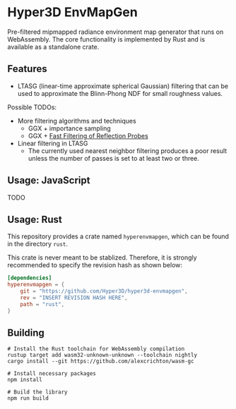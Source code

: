 Hyper3D EnvMapGen
=================

Pre-filtered mipmapped radiance environment map generator that runs on WebAssembly. The core functionality is implemented by Rust and is available as a standalone crate.

## Features

- LTASG (linear-time approximate spherical Gaussian) filtering that can be used to approximate the Blinn-Phong NDF for small roughness values.

Possible TODOs:

- More filtering algorithms and techniques
    - GGX + importance sampling
    - GGX + [Fast Filtering of Reflection Probes]
- Linear filtering in LTASG 
    - The currently used nearest neighbor filtering produces a poor result unless the number of passes is set to at least two or three.

[Fast Filtering of Reflection Probes]: https://dl.acm.org/citation.cfm?id=3071786

## Usage: JavaScript

TODO

## Usage: Rust

This repository provides a crate named `hyperenvmapgen`, which can be found in the directory `rust`.

This crate is never meant to be stablized. Therefore, it is strongly recommended to specify the revision hash as shown below:

```toml
[dependencies]
hyperenvmapgen = { 
    git = "https://github.com/Hyper3D/hyper3d-envmapgen", 
    rev = "INSERT REVISION HASH HERE",
    path = "rust",
}
```

## Building

    # Install the Rust toolchain for WebAssembly compilation
    rustup target add wasm32-unknown-unknown --toolchain nightly
    cargo install --git https://github.com/alexcrichton/wasm-gc 

    # Install necessary packages
    npm install

    # Build the library
    npm run build
